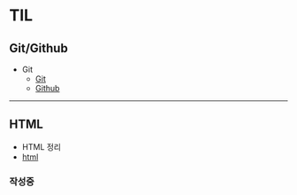 # TIL

## Git/Github
- Git
  - [Git](Git/Git.md)
  - [Github](Git/Github.md)
---
## HTML
- HTML 정리
 - [html](/HTML/html.md)
### 작성중
